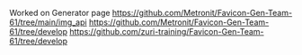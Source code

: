 Worked on Generator page
https://github.com/Metronit/Favicon-Gen-Team-61/tree/main/img_api
https://github.com/Metronit/Favicon-Gen-Team-61/tree/develop
https://github.com/zuri-training/Favicon-Gen-Team-61/tree/develop